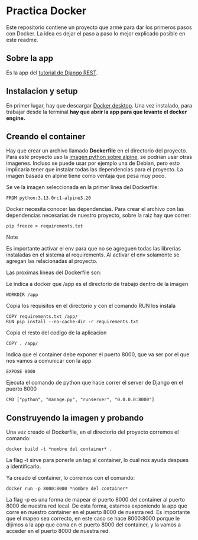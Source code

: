 # Practica Docker

Este repositorio contiene un proyecto que armé para dar los primeros pasos con Docker. La idea es dejar el paso a paso lo mejor explicado posible en este readme.

## Sobre la app

Es la app del [tutorial de Django REST](https://www.django-rest-framework.org/tutorial/1-serialization/).

## Instalacion y setup

En primer lugar, hay que descargar [Docker desktop](https://docs.docker.com/get-docker/). Una vez instalado, para trabajar desde la terminal **hay que abrir la app para que levante el docker engine.**

## Creando el container

Hay que crear un archivo llamado **Dockerfile** en el directorio del proyecto. Para este proyecto uso la [imagen python sobre alpine](), se podrian usar otras imagenes. Incluso se puede usar por ejemplo una de Debian, pero esto implicaria tener que instalar todas las dependencias para el proyecto. La imagen basada en alpine tiene como ventaja que pesa muy poco.  

Se ve la imagen seleccionada en la primer linea del Dockerfile:

```
FROM python:3.13.0rc1-alpine3.20
```

Docker necesita conocer las dependencias. Para crear el archivo con las dependencias necesarias de nuestro proyecto, sobre la raiz hay que correr:

```
pip freeze > requirements.txt
```

>[!NOTE]
>Es importante activar el env para que no se agreguen todas las librerias instaladas en el sistema al requirements. Al activar el env solamente se agregan las relacionadas al proyecto.

Las proximas lineas del Dockerfile son:

Le indica a docker que /app es el directorio de trabajo dentro de la imagen
```
WORKDIR /app
```

Copia los requisitos en el directorio y con el comando RUN los instala

```
COPY requirements.txt /app/
RUN pip install --no-cache-dir -r requirements.txt
```
Copia el resto del codigo de la aplicacion

```
COPY . /app/
```

Indica que el container debe exponer el puerto 8000, que va ser por el que nos vamos a comunicar con la app

```
EXPOSE 8000
```

Ejecuta el comando de python que hace correr el server de Django en el puerto 8000

```
CMD ["python", "manage.py", "runserver", "0.0.0.0:8000"]
```

## Construyendo la imagen y probando

Una vez creado el Dockerfile, en el directorio del proyecto corremos el comando: 
```
docker build -t *nombre del container* .
```

La flag -t sirve para ponerle un tag al container, lo cual nos ayuda despues a identificarlo.

Ya creado el container, lo corremos con el comando: 
```
docker run -p 8000:8000 *nombre del container* 
```

La flag -p es una forma de mapear el puerto 8000 del container al puerto 8000 de nuestra red local. De esta forma, estamos exponiendo la app que corre en nuestro container en el puerto 8000 de nuestra red. Es importante que el mapeo sea correcto, en este caso se hace 8000:8000 porque le dijimos a la app que corra en el puerto 8000 del container, y la vamos a acceder en el puerto 8000 de nuestra red. 